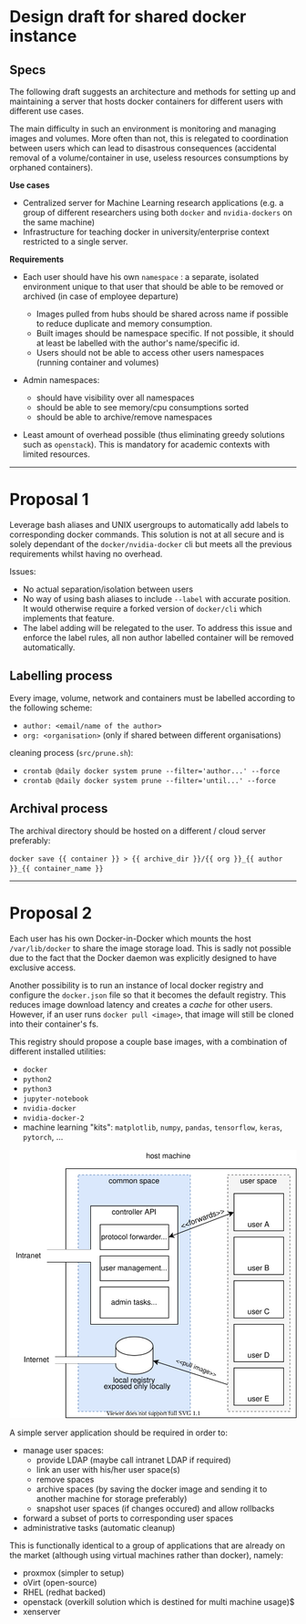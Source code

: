 # Design draft for shared docker instance

## Specs

The following draft suggests an architecture and methods for setting up and maintaining a server that hosts docker containers for different users with different use cases. 

The main difficulty in such an environment is monitoring and managing images and volumes. More often than not, this is relegated to coordination between users which can lead to disastrous consequences (accidental removal of a volume/container in use, useless resources consumptions by orphaned containers). 

**Use cases**

- Centralized server for Machine Learning research applications (e.g. a group of different researchers using both `docker` and `nvidia-dockers` on the same machine)
- Infrastructure for teaching docker in university/enterprise context restricted to a single server.

**Requirements**

- Each user should have his own `namespace` : a separate, isolated environment unique to that user that should be able to be removed or archived (in case of employee departure) 
  - Images pulled from hubs should be shared across name if possible to reduce duplicate and memory consumption. 
  - Built images should be namespace specific. If not possible, it should at least be labelled with the author's name/specific id.  
  - Users should not be able to access other users namespaces (running 
  container and volumes)

- Admin namespaces:
  - should have visibility over all namespaces
  - should be able to see memory/cpu consumptions sorted
  - should be able to archive/remove namespaces

- Least amount of overhead possible (thus eliminating greedy solutions such as `openstack`). This is mandatory for academic contexts with limited resources.

---
# Proposal 1

Leverage bash aliases and UNIX usergroups to automatically add labels to corresponding docker commands. This solution is not at all secure and is solely dependant of the  `docker/nvidia-docker` cli but meets all the previous requirements whilst having no overhead.

Issues:
- No actual separation/isolation between users
- No way of using bash aliases to include `--label` with accurate position. It would otherwise require a forked version of `docker/cli` which implements that feature.
- The label adding will be relegated to the user. To address this issue and enforce the label rules, all non author labelled container will be removed automatically.

## Labelling process

Every image, volume, network and containers must be labelled according to the following scheme:

- `author: <email/name of the author>`
- `org: <organisation>` (only if shared between different organisations)

cleaning process (`src/prune.sh`):
- `crontab @daily docker system prune --filter='author...' --force` 
- `crontab @daily docker system prune --filter='until...' --force` 

## Archival process 

The archival directory should be hosted on a different / cloud server preferably: 

`docker save {{ container }} > {{ archive_dir }}/{{ org }}_{{ author }}_{{ container_name }}`

---
# Proposal 2

Each user has his own Docker-in-Docker which mounts the host `/var/lib/docker` to share the image storage load. This is sadly not possible due to the fact that the Docker daemon was explicitly designed to have exclusive access.

Another possibility is to run an instance of local docker registry and configure the `docker.json` file so that it becomes the default registry. This reduces image download latency and creates a *cache* for other users. However, if an user runs `docker pull <image>`, that image will still be cloned into their container's fs. 

This registry should propose a couple base images, with a combination of different installed utilities:
- `docker`
- `python2`
- `python3`
- `jupyter-notebook`
- `nvidia-docker`
- `nvidia-docker-2`
- machine learning "kits": `matplotlib`, `numpy`, `pandas`, `tensorflow`, `keras`, `pytorch`, ...

![test](img/shared_docker_1.svg)

A simple server application should be required in order to:
- manage user spaces: 
  - provide LDAP (maybe call intranet LDAP if required) 
  - link an user with his/her user space(s)
  - remove spaces
  - archive spaces (by saving the docker image and sending it to another machine for storage preferably)
  - snapshot user spaces (if changes occured) and allow rollbacks
- forward a subset of ports to corresponding user spaces
- administrative tasks (automatic cleanup)

This is functionally identical to a group of applications that are already on the market (although using virtual machines rather than docker), namely:

- proxmox (simpler to setup)
- oVirt (open-source)
- RHEL (redhat backed)
- openstack (overkill solution which is destined for multi machine usage)$
- xenserver

